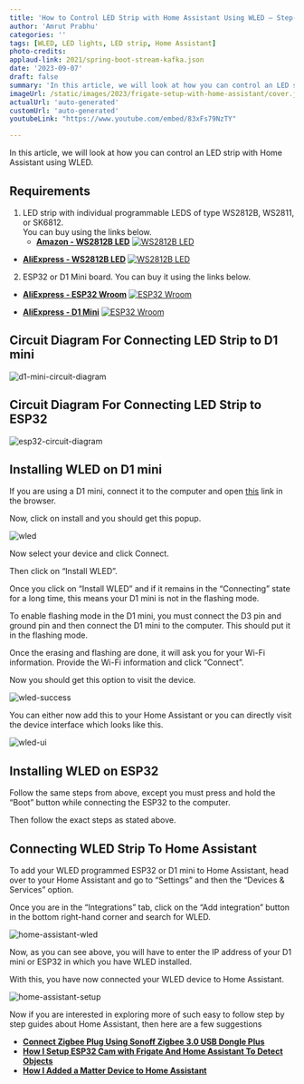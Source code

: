```yaml
---
title: 'How to Control LED Strip with Home Assistant Using WLED — Step-By-Step Guide'
author: 'Amrut Prabhu'
categories: ''
tags: [WLED, LED lights, LED strip, Home Assistant]
photo-credits:
applaud-link: 2021/spring-boot-stream-kafka.json
date: '2023-09-07'
draft: false
summary: 'In this article, we will look at how you can control an LED strip with Home Assistant using WLED.'
imageUrl: /static/images/2023/frigate-setup-with-home-assistant/cover.jpg
actualUrl: 'auto-generated'
customUrl: 'auto-generated'
youtubeLink: "https://www.youtube.com/embed/83xFs79NzTY"

---
```

In this article, we will look at how you can control an LED strip with Home Assistant using WLED.

<TOCInline toc={props.toc} asDisclosure />  

## Requirements

1.  LED strip with individual programmable LEDS of type WS2812B, WS2811, or SK6812.  
    You can buy using the links below.
    -   [**Amazon - WS2812B LED**](https://amzn.to/3Pjtmbr)
[![WS2812B LED](/static/images/2023/wled-with-home-assistant/led-strip.jpg)](https://amzn.to/3Pjtmbr)

-   [**AliExpress - WS2812B LED**](https://s.click.aliexpress.com/e/_DchhTXp)
[![WS2812B LED](/static/images/2023/wled-with-home-assistant/led-strip-aliexpress.webp)](https://s.click.aliexpress.com/e/_DnKbqIr)
2.  ESP32 or D1 Mini board. You can buy it using the links below.

-   [**AliExpress - ESP32 Wroom**](https://s.click.aliexpress.com/e/_DchhTXp)
[![ESP32 Wroom](/static/images/2023/wled-with-home-assistant/esp32-wroom.webp)](https://s.click.aliexpress.com/e/_DeqlHMr)

-   [**AliExpress - D1 Mini**](https://s.click.aliexpress.com/e/_DB6gHF9)
[![ESP32 Wroom](/static/images/2023/wled-with-home-assistant/d1-mini.webp)](https://s.click.aliexpress.com/e/_DB6gHF9)
## Circuit Diagram For Connecting LED Strip to D1 mini

![d1-mini-circuit-diagram](/static/images/2023/wled-with-home-assistant/d1-mini-circuit-diagram.webp)

## Circuit Diagram For Connecting LED Strip to ESP32

![esp32-circuit-diagram](/static/images/2023/wled-with-home-assistant/esp32-circuit-diagram.webp)

  

## Installing WLED on D1 mini

If you are using a D1 mini, connect it to the computer and open [this](https://install.wled.me/) link in the browser.

Now, click on install and you should get this popup.

![wled](/static/images/2023/wled-with-home-assistant/wled.webp)

Now select your device and click Connect.

Then click on “Install WLED”.

Once you click on “Install WLED” and if it remains in the “Connecting” state for a long time, this means your D1 mini is not in the flashing mode.

To enable flashing mode in the D1 mini, you must connect the D3 pin and ground pin and then connect the D1 mini to the computer. This should put it in the flashing mode.

Once the erasing and flashing are done, it will ask you for your Wi-Fi information. Provide the Wi-Fi information and click “Connect”.

Now you should get this option to visit the device.

![wled-success](/static/images/2023/wled-with-home-assistant/wled-success.webp)

You can either now add this to your Home Assistant or you can directly visit the device interface which looks like this.

![wled-ui](/static/images/2023/wled-with-home-assistant/wled-ui.webp)

  

## Installing WLED on ESP32

Follow the same steps from above, except you must press and hold the “Boot” button while connecting the ESP32 to the computer.

Then follow the exact steps as stated above.

  

## Connecting WLED Strip To Home Assistant

To add your WLED programmed ESP32 or D1 mini to Home Assistant, head over to your Home Assistant and go to “Settings” and then the “Devices & Services” option.

Once you are in the “Integrations” tab, click on the “Add integration” button in the bottom right-hand corner and search for WLED.

![home-assistant-wled](/static/images/2023/wled-with-home-assistant/home-assistant-wled.webp)

Now, as you can see above, you will have to enter the IP address of your D1 mini or ESP32 in which you have WLED installed.

With this, you have now connected your WLED device to Home Assistant.

![home-assistant-setup](/static/images/2023/wled-with-home-assistant/home-assistant-setup.webp)

Now if you are interested in exploring more of such easy to follow step by step guides about Home Assistant, then here are a few suggestions

-   [**Connect Zigbee Plug Using Sonoff Zigbee 3.0 USB Dongle Plus**](https://smarthomecircle.com/connect-zigbee-device-using-sonoff-zigbee-3-dongle-plus-to-home-assistant)
-   [**How I Setup ESP32 Cam with Frigate And Home Assistant To Detect Objects**](https://smarthomecircle.com/how-to-setup-frigate-with-home-assistant)
-   [**How I Added a Matter Device to Home Assistant**](https://smarthomecircle.com/add-matter-devices-to-home-assistant)